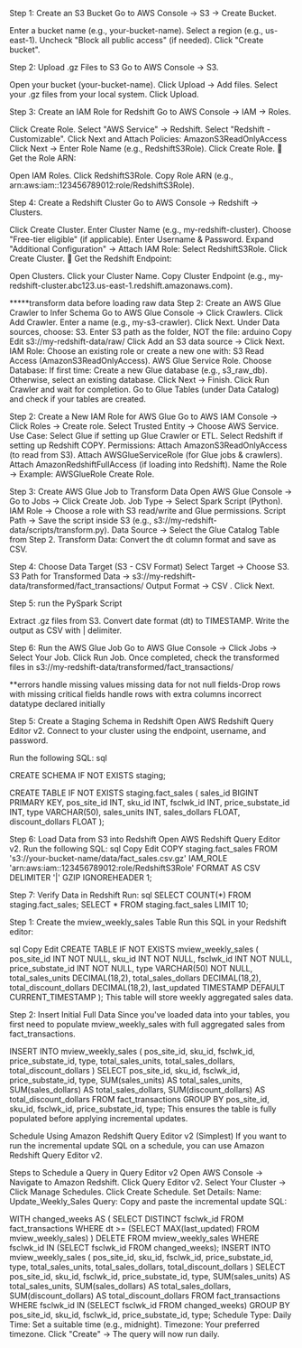 Step 1: Create an S3 Bucket
Go to AWS Console → S3 → Create Bucket.

Enter a bucket name (e.g., your-bucket-name).
Select a region (e.g., us-east-1).
Uncheck "Block all public access" (if needed).
Click "Create bucket".

Step 2: Upload .gz Files to S3
Go to AWS Console → S3.

Open your bucket (your-bucket-name).
Click Upload → Add files.
Select your .gz files from your local system.
Click Upload.

Step 3: Create an IAM Role for Redshift
Go to AWS Console → IAM → Roles.

Click Create Role.
Select "AWS Service" → Redshift.
Select "Redshift - Customizable".
Click Next and Attach Policies:
AmazonS3ReadOnlyAccess
Click Next → Enter Role Name (e.g., RedshiftS3Role).
Click Create Role.
🔹 Get the Role ARN:

Open IAM Roles.
Click RedshiftS3Role.
Copy Role ARN (e.g., arn:aws:iam::123456789012:role/RedshiftS3Role).

Step 4: Create a Redshift Cluster
Go to AWS Console → Redshift → Clusters.

Click Create Cluster.
Enter Cluster Name (e.g., my-redshift-cluster).
Choose "Free-tier eligible" (if applicable).
Enter Username & Password.
Expand "Additional Configuration" → Attach IAM Role:
Select RedshiftS3Role.
Click Create Cluster.
🔹 Get the Redshift Endpoint:

Open Clusters.
Click your Cluster Name.
Copy Cluster Endpoint (e.g., my-redshift-cluster.abc123.us-east-1.redshift.amazonaws.com).



*****transform data before loading raw data
Step 2: Create an AWS Glue Crawler to Infer Schema
Go to AWS Glue Console → Click Crawlers.
Click Add Crawler.
Enter a name (e.g., my-s3-crawler).
Click Next.
Under Data sources, choose:
S3.
Enter S3 path as the folder, NOT the file:
arduino
Copy
Edit
s3://my-redshift-data/raw/
Click Add an S3 data source → Click Next.
IAM Role: Choose an existing role or create a new one with:
S3 Read Access (AmazonS3ReadOnlyAccess).
AWS Glue Service Role.
Choose Database:
If first time: Create a new Glue database (e.g., s3_raw_db).
Otherwise, select an existing database.
Click Next → Finish.
Click Run Crawler and wait for completion.
Go to Glue Tables (under Data Catalog) and check if your tables are created.


Step 2: Create a New IAM Role for AWS Glue
Go to AWS IAM Console → Click Roles → Create role.
Select Trusted Entity → Choose AWS Service.
Use Case:
Select Glue if setting up Glue Crawler or ETL.
Select Redshift if setting up Redshift COPY.
Permissions:
Attach AmazonS3ReadOnlyAccess (to read from S3).
Attach AWSGlueServiceRole (for Glue jobs & crawlers).
Attach AmazonRedshiftFullAccess (if loading into Redshift).
Name the Role → Example: AWSGlueRole
Create Role.


Step 3: Create AWS Glue Job to Transform Data
Open AWS Glue Console → Go to Jobs → Click Create Job.
Job Type → Select Spark Script (Python).
IAM Role → Choose a role with S3 read/write and Glue permissions.
Script Path → Save the script inside S3 (e.g., s3://my-redshift-data/scripts/transform.py).
Data Source → Select the Glue Catalog Table from Step 2.
Transform Data: Convert the dt column format and save as CSV.

Step 4: Choose Data Target (S3 - CSV Format)
Select Target → Choose S3.
S3 Path for Transformed Data →
s3://my-redshift-data/transformed/fact_transactions/
Output Format → CSV .
Click Next.

Step 5: run the PySpark Script

Extract .gz files from S3.
Convert date format (dt) to TIMESTAMP.
Write the output as CSV with | delimiter.


Step 6: Run the AWS Glue Job
Go to AWS Glue Console → Click Jobs → Select Your Job.
Click Run Job.
Once completed, check the transformed files in s3://my-redshift-data/transformed/fact_transactions/

**errors 
handle missing values
missing data for not null fields-Drop rows with missing critical fields
handle rows with extra columns
incorrect datatype declared initially 

Step 5: Create a Staging Schema in Redshift
Open AWS Redshift Query Editor v2.
Connect to your cluster using the endpoint, username, and password.

Run the following SQL:
sql

CREATE SCHEMA IF NOT EXISTS staging;

CREATE TABLE IF NOT EXISTS staging.fact_sales (
    sales_id BIGINT PRIMARY KEY,
    pos_site_id INT,
    sku_id INT,
    fsclwk_id INT,
    price_substate_id INT,
    type VARCHAR(50),
    sales_units INT,
    sales_dollars FLOAT,
    discount_dollars FLOAT
);

Step 6: Load Data from S3 into Redshift
Open AWS Redshift Query Editor v2.
Run the following SQL:
sql
Copy
Edit
COPY staging.fact_sales 
FROM 's3://your-bucket-name/data/fact_sales.csv.gz'
IAM_ROLE 'arn:aws:iam::123456789012:role/RedshiftS3Role'
FORMAT AS CSV
DELIMITER '|'
GZIP
IGNOREHEADER 1;

Step 7: Verify Data in Redshift
Run:
sql
SELECT COUNT(*) FROM staging.fact_sales;
SELECT * FROM staging.fact_sales LIMIT 10;



Step 1: Create the mview_weekly_sales Table
Run this SQL in your Redshift editor:

sql
Copy
Edit
CREATE TABLE IF NOT EXISTS mview_weekly_sales (
    pos_site_id INT NOT NULL,
    sku_id INT NOT NULL,
    fsclwk_id INT NOT NULL,
    price_substate_id INT NOT NULL,
    type VARCHAR(50) NOT NULL,
    total_sales_units DECIMAL(18,2),
    total_sales_dollars DECIMAL(18,2),
    total_discount_dollars DECIMAL(18,2),
    last_updated TIMESTAMP DEFAULT CURRENT_TIMESTAMP
);
This table will store weekly aggregated sales data.

Step 2: Insert Initial Full Data
Since you've loaded data into your tables, you first need to populate mview_weekly_sales with full aggregated sales from fact_transactions.

INSERT INTO mview_weekly_sales (
    pos_site_id, sku_id, fsclwk_id, price_substate_id, type, 
    total_sales_units, total_sales_dollars, total_discount_dollars
)
SELECT 
    pos_site_id, sku_id, fsclwk_id, price_substate_id, type, 
    SUM(sales_units) AS total_sales_units,
    SUM(sales_dollars) AS total_sales_dollars,
    SUM(discount_dollars) AS total_discount_dollars
FROM fact_transactions
GROUP BY pos_site_id, sku_id, fsclwk_id, price_substate_id, type;
This ensures the table is fully populated before applying incremental updates.




Schedule Using Amazon Redshift Query Editor v2 (Simplest)
If you want to run the incremental update SQL on a schedule, you can use Amazon Redshift Query Editor v2.

Steps to Schedule a Query in Query Editor v2
Open AWS Console → Navigate to Amazon Redshift.
Click Query Editor v2.
Select Your Cluster → Click Manage Schedules.
Click Create Schedule.
Set Details:
Name: Update_Weekly_Sales
Query: Copy and paste the incremental update SQL:

WITH changed_weeks AS (
    SELECT DISTINCT fsclwk_id 
    FROM fact_transactions
    WHERE dt >= (SELECT MAX(last_updated) FROM mview_weekly_sales)
)
DELETE FROM mview_weekly_sales
WHERE fsclwk_id IN (SELECT fsclwk_id FROM changed_weeks);
INSERT INTO mview_weekly_sales (
    pos_site_id, sku_id, fsclwk_id, price_substate_id, type, 
    total_sales_units, total_sales_dollars, total_discount_dollars
)
SELECT 
    pos_site_id, sku_id, fsclwk_id, price_substate_id, type, 
    SUM(sales_units) AS total_sales_units,
    SUM(sales_dollars) AS total_sales_dollars,
    SUM(discount_dollars) AS total_discount_dollars
FROM fact_transactions
WHERE fsclwk_id IN (SELECT fsclwk_id FROM changed_weeks)
GROUP BY pos_site_id, sku_id, fsclwk_id, price_substate_id, type;
Schedule Type: Daily
Time: Set a suitable time (e.g., midnight).
Timezone: Your preferred timezone.
Click "Create" → The query will now run daily.
